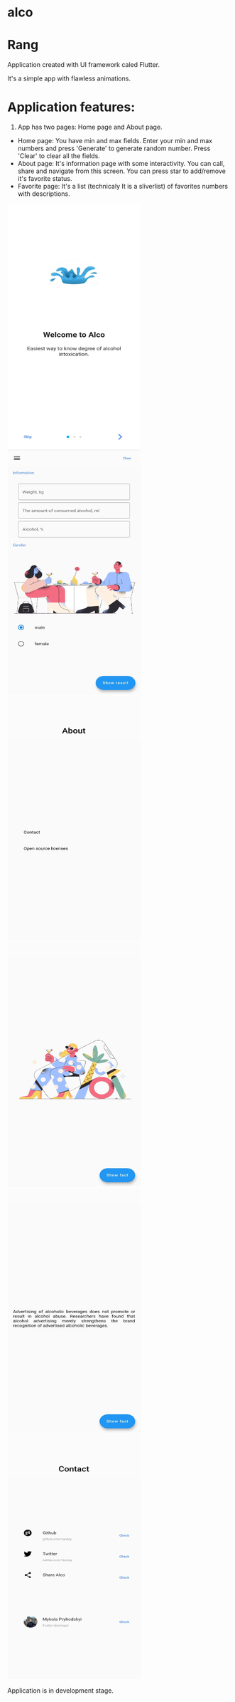 # alco

# Rang

Application created with UI framework caled Flutter.

It's a simple app with flawless animations.

 


# Application features:

 1. App has two pages: Home page and About page.
- Home page:
       You have min and max fields. Enter your min and max numbers and press 'Generate' to generate random number. Press 'Clear' to clear all the fields.
- About page:
       It's information page with some interactivity. You can call, share and navigate from this screen. You can press star to add/remove it's favorite status.
- Favorite page:
       It's a list (technicaly It is a sliverlist) of favorites numbers with descriptions.
       
<img src="git_images/intro.jpg" width="300" height="550"/> <img src="git_images/home.jpg" width="300" height="550"/> <img src="git_images/about.jpg" width="300" height="550"/>
<img src="git_images/facts.jpg" width="300" height="550"/> <img src="git_images/facts_1.jpg" width="300" height="550"/> <img src="git_images/contact.jpg" width="300" height="550"/>

Application is in development stage.
